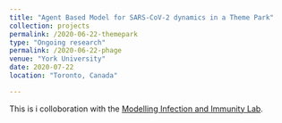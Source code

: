 ```yaml
---
title: "Agent Based Model for SARS-CoV-2 dynamics in a Theme Park"
collection: projects
permalink: /2020-06-22-themepark
type: "Ongoing research"
permalink: /2020-06-22-phage
venue: "York University"
date: 2020-07-22
location: "Toronto, Canada"

---
```

This is i colloboration with the [Modelling Infection and Immunity Lab](http://immune.math.yorku.ca/jmheffer/).
